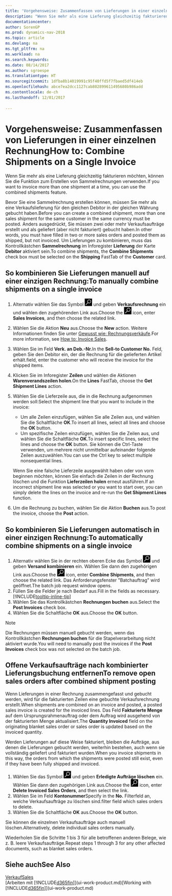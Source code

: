 ```yaml
---
title: 'Vorgehensweise: Zusammenfassen von Lieferungen in einer einzelnen Rechnung'
description: "Wenn Sie mehr als eine Lieferung gleichzeitig fakturieren möchten, können Sie die Funktion zum Erstellen von Sammelrechnungen verwenden."
documentationcenter: 
author: SorenGP
ms.prod: dynamics-nav-2018
ms.topic: article
ms.devlang: na
ms.tgt_pltfrm: na
ms.workload: na
ms.search.keywords: 
ms.date: 08/14/2017
ms.author: sgroespe
ms.translationtype: HT
ms.sourcegitcommit: 1dfba8b14019991c95f40ffd5f7fbaed5df414eb
ms.openlocfilehash: abce7ea2dcc1127cab802899611495680b986add
ms.contentlocale: de-ch
ms.lasthandoff: 12/01/2017

---
```

# <a name="how-to-combine-shipments-on-a-single-invoice"></a><span data-ttu-id="2adde-103">Vorgehensweise: Zusammenfassen von Lieferungen in einer einzelnen Rechnung</span><span class="sxs-lookup"><span data-stu-id="2adde-103">How to: Combine Shipments on a Single Invoice</span></span>
<span data-ttu-id="2adde-104">Wenn Sie mehr als eine Lieferung gleichzeitig fakturieren möchten, können Sie die Funktion zum Erstellen von Sammelrechnungen verwenden.</span><span class="sxs-lookup"><span data-stu-id="2adde-104">If you want to invoice more than one shipment at a time, you can use the combined shipments feature.</span></span>  

 <span data-ttu-id="2adde-105">Bevor Sie eine Sammelrechnung erstellen können, müssen Sie mehr als eine Verkaufslieferung für den gleichen Debitor in der gleichen Währung gebucht haben.</span><span class="sxs-lookup"><span data-stu-id="2adde-105">Before you can create a combined shipment, more than one sales shipment for the same customer in the same currency must be posted.</span></span> <span data-ttu-id="2adde-106">Anders ausgedrückt, Sie müssen zwei oder mehr Verkaufsaufträge erstellt und als geliefert (aber nicht fakturiert) gebucht haben.</span><span class="sxs-lookup"><span data-stu-id="2adde-106">In other words, you must have filled in two or more sales orders and posted them as shipped, but not invoiced.</span></span> <span data-ttu-id="2adde-107">Um Lieferungen zu kombinieren, muss das Kontrollkästchen **Sammelrechnung** im Inforegister **Lieferung** der Karte **Debitor** aktiviert sein.</span><span class="sxs-lookup"><span data-stu-id="2adde-107">To combine shipments, the **Combine Shipments** check box must be selected on the **Shipping** FastTab of the **Customer** card.</span></span>  

## <a name="to-manually-combine-shipments-on-a-single-invoice"></a><span data-ttu-id="2adde-108">So kombinieren Sie Lieferungen manuell auf einer einzigen Rechnung:</span><span class="sxs-lookup"><span data-stu-id="2adde-108">To manually combine shipments on a single invoice</span></span>  
1. <span data-ttu-id="2adde-109">Alternativ wählen Sie das Symbol ![Nach Seite oder Bericht suchen](media/ui-search/search_small.png "Nach Seite oder Bericht suchen") und geben **Verkaufsrechnung** ein und wählen den zugehörenden Link aus.</span><span class="sxs-lookup"><span data-stu-id="2adde-109">Choose the ![Search for Page or Report](media/ui-search/search_small.png "Search for Page or Report icon") icon, enter **Sales Invoices**, and then choose the related link.</span></span>  
2. <span data-ttu-id="2adde-110">Wählen Sie die Aktion **Neu** aus.</span><span class="sxs-lookup"><span data-stu-id="2adde-110">Choose the **New** action.</span></span> <span data-ttu-id="2adde-111">Weitere Informationen finden Sie unter [Gewusst wie: Rechnungsverkäufe](sales-how-invoice-sales.md).</span><span class="sxs-lookup"><span data-stu-id="2adde-111">For more information, see [How to: Invoice Sales](sales-how-invoice-sales.md).</span></span>
3. <span data-ttu-id="2adde-112">Wählen Sie im Feld **Verk. an Deb.-Nr.**</span><span class="sxs-lookup"><span data-stu-id="2adde-112">In the **Sell-to Customer No.**</span></span> <span data-ttu-id="2adde-113">Feld, geben Sie den Debitor ein, der die Rechnung für die gelieferten Artikel erhält.</span><span class="sxs-lookup"><span data-stu-id="2adde-113">field, enter the customer who will receive the invoice for the shipped items.</span></span>  
4. <span data-ttu-id="2adde-114">Klicken Sie im Inforegister **Zeilen** und wählen die  Aktionen **Warenverandszeilen holen**.</span><span class="sxs-lookup"><span data-stu-id="2adde-114">On the **Lines** FastTab, choose the **Get Shipment Lines** action.</span></span>  
5. <span data-ttu-id="2adde-115">Wählen Sie die Lieferzeile aus, die in die Rechnung aufgenommen werden soll:</span><span class="sxs-lookup"><span data-stu-id="2adde-115">Select the shipment line that you want to include in the invoice:</span></span>  

    - <span data-ttu-id="2adde-116">Um alle Zeilen einzufügen, wählen Sie alle Zeilen aus, und wählen Sie die Schaltfläche **OK**.</span><span class="sxs-lookup"><span data-stu-id="2adde-116">To insert all lines, select all lines and choose the **OK** button.</span></span>  
    - <span data-ttu-id="2adde-117">Um spezifische Zeilen einzufügen, wählen Sie die Zeilen aus, und wählen Sie die Schaltfläche **OK**.</span><span class="sxs-lookup"><span data-stu-id="2adde-117">To insert specific lines, select the lines and choose the **OK** button.</span></span> <span data-ttu-id="2adde-118">Sie können die Ctrl-Taste verwenden, um mehrere nicht unmittelbar aufeinander folgende Zeilen auszuwählen.</span><span class="sxs-lookup"><span data-stu-id="2adde-118">You can use the Ctrl key to select multiple nonsequential lines.</span></span>  

    <span data-ttu-id="2adde-119">Wenn Sie eine falsche Lieferzeile ausgewählt haben oder von vorn beginnen möchten, können Sie einfach die Zeilen in der Rechnung löschen und die Funktion **Lieferzeilen holen** erneut ausführen.</span><span class="sxs-lookup"><span data-stu-id="2adde-119">If an incorrect shipment line was selected or you want to start over, you can simply delete the lines on the invoice and re-run the **Get Shipment Lines** function.</span></span>  
7. <span data-ttu-id="2adde-120">Um die Rechnung zu buchen, wählen Sie die Aktion **Buchen** aus.</span><span class="sxs-lookup"><span data-stu-id="2adde-120">To post the invoice, choose the **Post** action.</span></span>  

## <a name="to-automatically-combine-shipments-on-a-single-invoice"></a><span data-ttu-id="2adde-121">So kombinieren Sie Lieferungen automatisch in einer einzigen Rechnung:</span><span class="sxs-lookup"><span data-stu-id="2adde-121">To automatically combine shipments on a single invoice</span></span>  
1. <span data-ttu-id="2adde-122">Alternativ wählen Sie in der rechten oberen Ecke das Symbol ![Nach Seite oder Bericht suchen](media/ui-search/search_small.png "Nach Seite oder Bericht suchen") und geben **Versand kombinieren** ein. Wählen Sie dann den zugehörigen Link aus.</span><span class="sxs-lookup"><span data-stu-id="2adde-122">Choose the ![Search for Page or Report](media/ui-search/search_small.png "Search for Page or Report icon") icon, enter **Combine Shipments**, and then choose the related link.</span></span> <span data-ttu-id="2adde-123">Das Anforderungsfenster "Batchauftrag" wird geöffnet.</span><span class="sxs-lookup"><span data-stu-id="2adde-123">The batch job request window opens.</span></span>  
2. <span data-ttu-id="2adde-124">Füllen Sie die Felder je nach Bedarf aus.</span><span class="sxs-lookup"><span data-stu-id="2adde-124">Fill in the fields as necessary.</span></span> [!INCLUDE[tooltip-inline-tip](includes/tooltip-inline-tip_md.md)]
3. <span data-ttu-id="2adde-125">Wählen Sie das Kontrollkästchen **Rechnungen buchen** aus.</span><span class="sxs-lookup"><span data-stu-id="2adde-125">Select the **Post Invoices** check box.</span></span>  
4.  <span data-ttu-id="2adde-126">Wählen Sie die Schaltfläche **OK** aus.</span><span class="sxs-lookup"><span data-stu-id="2adde-126">Choose the **OK** button.</span></span>  

> [!NOTE]  
>  <span data-ttu-id="2adde-127">Die Rechnungen müssen manuell gebucht werden, wenn das Kontrollkästchen **Rechnungen buchen** für die Stapelverarbeitung nicht aktiviert wurde.</span><span class="sxs-lookup"><span data-stu-id="2adde-127">You will need to manually post the invoices if the **Post Invoices** check box was not selected on the batch job.</span></span>  

## <a name="to-remove-open-sales-orders-after-combined-shipment-posting"></a><span data-ttu-id="2adde-128">Offene Verkaufsaufträge nach kombinierter Lieferungsbuchung entfernen</span><span class="sxs-lookup"><span data-stu-id="2adde-128">To remove open sales orders after combined shipment posting</span></span> 
<span data-ttu-id="2adde-129">Wenn Lieferungen in einer Rechnung zusammengefasst und gebucht werden, wird für die fakturierten Zeilen eine gebuchte Verkaufsrechnung erstellt.</span><span class="sxs-lookup"><span data-stu-id="2adde-129">When shipments are combined on an invoice and posted, a posted sales invoice is created for the invoiced lines.</span></span> <span data-ttu-id="2adde-130">Das Feld **Fakturierte Menge** auf dem Ursprungsrahmenauftrag oder dem Auftrag wird ausgehend von der fakturierten Menge aktualisiert.</span><span class="sxs-lookup"><span data-stu-id="2adde-130">The **Quantity Invoiced** field on the originating blanket sales order or sales order is updated based on the invoiced quantity.</span></span>  

<span data-ttu-id="2adde-131">Werden Lieferungen auf diese Weise fakturiert, bleiben die Aufträge, aus denen die Lieferungen gebucht werden, weiterhin bestehen, auch wenn sie vollständig geliefert und fakturiert wurden.</span><span class="sxs-lookup"><span data-stu-id="2adde-131">When you invoice shipments in this way, the orders from which the shipments were posted still exist, even if they have been fully shipped and invoiced.</span></span>   

1. <span data-ttu-id="2adde-132">Wählen Sie das Symbol ![Nach Seite oder Bericht suchen](media/ui-search/search_small.png "Nach Seite oder Bericht suchen") und geben **Erledigte Aufträge löschen** ein. Wählen Sie dann den zugehörigen Link aus.</span><span class="sxs-lookup"><span data-stu-id="2adde-132">Choose the ![Search for Page or Report](media/ui-search/search_small.png "Search for Page or Report icon") icon, enter **Delete Invoiced Sales Orders**, and then select the link.</span></span>  
2. <span data-ttu-id="2adde-133">Wählen Sie im Feld **Kontonummer**</span><span class="sxs-lookup"><span data-stu-id="2adde-133">Specify in the **No.**</span></span> <span data-ttu-id="2adde-134">Filterfeld an, welche Verkaufsaufträge zu löschen sind.</span><span class="sxs-lookup"><span data-stu-id="2adde-134">filter field which sales orders to delete.</span></span>  
3. <span data-ttu-id="2adde-135">Wählen Sie die Schaltfläche **OK** aus.</span><span class="sxs-lookup"><span data-stu-id="2adde-135">Choose the **OK** button.</span></span>  

<span data-ttu-id="2adde-136">Sie können die einzelnen Verkaufsaufträge auch manuell löschen.</span><span class="sxs-lookup"><span data-stu-id="2adde-136">Alternatively, delete individual sales orders manually.</span></span>  

<span data-ttu-id="2adde-137">Wiederholen Sie die Schritte 1 bis 3 für alle betroffenen anderen Belege, wie z. B. leere Verkaufsaufträge.</span><span class="sxs-lookup"><span data-stu-id="2adde-137">Repeat steps 1 through 3 for any other affected documents, such as blanket sales orders.</span></span>

## <a name="see-also"></a><span data-ttu-id="2adde-138">Siehe auch</span><span class="sxs-lookup"><span data-stu-id="2adde-138">See Also</span></span>  
[<span data-ttu-id="2adde-139">Verkauf</span><span class="sxs-lookup"><span data-stu-id="2adde-139">Sales</span></span>](sales-manage-sales.md)  
<span data-ttu-id="2adde-140">[Arbeiten mit [!INCLUDE[d365fin](includes/d365fin_md.md)]](ui-work-product.md)</span><span class="sxs-lookup"><span data-stu-id="2adde-140">[Working with [!INCLUDE[d365fin](includes/d365fin_md.md)]](ui-work-product.md)</span></span>


